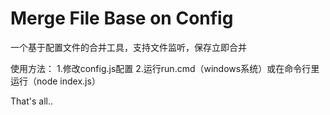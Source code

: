 Merge File Base on Config
====

一个基于配置文件的合并工具，支持文件监听，保存立即合并

使用方法：
1.修改config.js配置
2.运行run.cmd（windows系统）或在命令行里运行（node index.js）

That's all..
